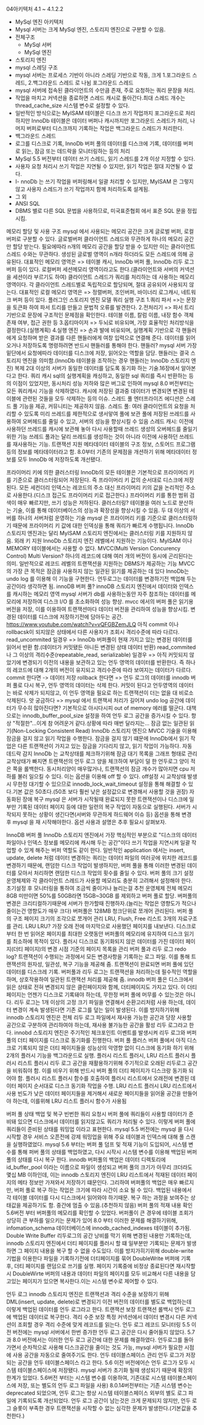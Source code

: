 04아키텍처 4.1 ~ 4.1.2.2

- MySql 엔진 아키텍처
- Mysql 서버는 크게 MySql 엔진, 스토리지 엔진으로 구분할 수 있음.
- 전체구조
  - MySql 서버
  - MySql 엔진
- 스토리지 엔진
- mysql 스레딩 구조
- mysql 서버는 프로세스 기반이 아니라 스레딩 기반으로 작동, 크게 1.포그라운드 스레드, 2.백그라운드 스레드 로 나뉨
포그라운드 스레드
- mysql 서버에 접속된 클라이언트의 수만큼 존재, 주로 요청하는 쿼리 문장을 처리.
- 작업을 마치고 커넥션을 종료하면 스레드 캐시로 돌아간다.최대 스레드 개수는 thread_cache_size 시스템 변수로 설정할 수 있다.
- 일반적인 방식으로는 MyISAM 테이블은 디스크 쓰기 작업까지 포그라운드로 처리하지만 InnoDb 테이블은 데이터 버퍼나 캐시까지만 포그라운드 스레드가 처리, 나머지 버퍼로부터 디스크까지 기록하는 작업은 백그라운드 스레드가 처리한다.
- 백그라운드 스레드
- 로그를 디스크로 기록, InnoDb 버퍼 풀의 데이터를 디스크에 기록, 데이터를 버퍼로 읽는, 잠금 또는 데드락을 모니터링하는 등의 처리
- MySql 5.5 버전부터 데이터 쓰기 스레드, 읽기 스레드를 2개 이상 지정할 수 있다.
- 사용자 요청 처리시 쓰기 작업은 지연될 수 있지만, 읽기 작업은 절대 지연될 수 없다.
- I- nnoDb 는 쓰기 작업을 버퍼링해서 일괄 처리할 수 있지만, MyISAM 은 그렇지 않고 사용자 스레드가 쓰기 작업까지 함께 처리하도록 설계됨.
- 그 외
- ANSI SQL
- DBMS 별로 다른 SQL 문법을 사용하므로, 미국표준협회 에서 표준 SQL 문을 정립시킴.

메모리 할당 및 사용 구조
mysql 에서 사용되는 메모리 공간은 크게 글로벌 버퍼, 로컬 버퍼로 구분할 수 있다.
글로벌버퍼
클라이언트 스레드와 무관하게 하나의 메모리 공간만 할당 받는다.
필요에따라 n개의 메모리 공간을 할당 받을 수 있지만 이는 클라이언트 스레드 수와는 무관하다.
생성된 글로벌 영역이 n개라 하더라도 모든 스레드에 의해 공유된다.
대표적인 메모리 영역은 => 테이블 캐시, InnoDb 버퍼 풀, InnoDb 리두 로그 버퍼 등이 있다.
로컬버퍼
세션메모리 영역이라고도 한다.(클라이언트와 서버의 커넥션을 세션이라 부르기도 하여)
클라이언트 스레드가 쿼리를 처리하는 데 사용하는 메모리 영역이다.
각 클라이언트 스레드별로 독립적으로 할당되며, 절대 공유되어 사용되지 않는다.
대표적인 로컬 메모리 영역은 => 정렬버퍼, 조인버퍼, 바이너리 로그캐시, 네트워크 버퍼 등이 있다.
플러그인 스토리지 엔진 모델
쿼리 실행 구조
1.쿼리 파서 =>는 문장을 토큰화 하여 파서 트리를 만들고 문법적 오류를 발견한다.
2.전처리기 => 파서 트리 기반으로 문장에 구조적인 문제점을 확인한다.
테이블 이름, 칼럼 이름, 내장 함수 객체 존재 여부, 접근 권한 등
3.옵티마이저 => 두뇌로 비유되며, 가장 효율적인 처리방식을 결정한다.(실행계획)
4.실행 엔진 => 손과 발에 비유되며, 실행계획 기반으로 각 핸들러에게 요청하며 받은 결과를 다른 핸들러에게 여창 입력으로 연결해 준다.
데이터를 읽어오거나 저장하도록 명령하려면 반드시 핸들러를 통해야 한다.
핸들러?
mysql 서버 가장 밑단에서 요청에따라 데이터를 디스크에 저장, 읽어오는 역할을 담당.
핸들러는 결국 스토리지 엔진을 의미함.(InnoDb 테이블을 조작하는 경우 핸들러는 InnoDb 스토리지 엔진)
복제
2대 이상의 서버가 동일한 데이터를 담도록 동기화 하는 기술.16장에서 알아본다고 한다.
쿼리 캐시
sql의 실행계획을 캐싱하고, 동일한 sql 쿼리를 즉시 반환하는 등의 이점이 있었지만,
동시처리 성능 저하와 많은 버그로 인하여 mysql 8.0 버전부터는 모든 쿼리캐시 기능을 삭제하였다.
캐시에 저장된 결과중 데이터가 변경되면 변경된 테이블에 관련된 것들을 모두 삭제하는 등의 이슈.
스레드 풀
엔터프라이즈 에디션은 스레드 풀 기능을 제공, 커뮤니티는 제공하지 않음.
스레드 풀: 여러 클라이언트의 요청을 처리할 수 있도록 미리 쓰레드를 제한적으로 생서앟여 풀에 보관
풀에 저장된 쓰레드를 사용하여 오버헤드를 줄일 수 있고, 서버의 성능을 향상시킬 수 있음
스레드 캐시: 이전에 사용하던 쓰레드를 캐시에 보관해 놓아 다시 사용할때 쓰레드 생성의 오버헤드를 줄일기 위한 기능
쓰레드 풀과는 달리 쓰레드를 생성하는 것이 아니라 이전에 사용하던 쓰레드를 재사용하는 기능.
트랜잭션 지원 메타데이터
테이블의 구조 정보, 스토어드 프로그램 등의 정보를 메타데이터라고 함.
8.0부터 기존의 문제점을 개션하기 위해 메타데이터 정보를 모두 InnoDb 에 저장하도록 개선됐다.


프라이머리 키에 의한 클러스터링
InnoDb의 모든 테이블은 기본적으로 프라이머리 키를 기준으로 클러스터링되어 저장된다.
즉 프라이머리 키 값의 순서대로 디스크에 저장된다.
모든 세컨더리 인덱스는 레코드의 주소 대신 프라이머리 키의 값을 논리적인 주소로 사용한다.(디스크 접근도 프라이머리 키로 접근한다.)
프라이머리 키를 통한 범위 검색이 매우 빠르지만, 쓰기 성능은 저하된다.
클러스터링?
테이블을 여러 노드로 분산하는 기술, 이를 통해 데이터베이스의 성능과 확장성을 향상시킬 수 있음.
두 대 이상의 서버를 하나의 서버처럼 운영하는 기술
mysql 은 프라이머리 키를 기준으로 클러스터링하기 때문에 프라이머리 키 값에 대한 인덱싱을 통해 쿼리가 빠르게 수행됩니다.
InnoDb 스토리지 엔진과는 달리 MyISAM 스토리지 엔진에서는 클러스터링 키를 지원하지 않음.
외래 키 지원
InnoDb 스토리지 엔진 레벨에서 지원하는 기능이다. MyISAM 이나 MEMORY 테이블에서는 사용할 수 없다.
MVCC(Multi Version Concurency Control)
Multi Version?
하나의 레코드에 대해 여러 개의 버전이 동시에 곤리된다는 의미.
일반적으로 레코드 레벨의 트랜잭션을 지원하는 DBMS가 제공하는 기능
MVCC의 가장 큰 목적은 잠금을 사용하지 않는 일관된 읽기를 제공하는 데 있다
InnoDb는 undo log 를 이용해 이 기능을 구현한다.
언두로그는 데이터를 변경하기전 백업해 두는 공간이라 생각하면 됨.
innoDB 버퍼 풀?
innoDB 스토리지 엔진에서 데이터와 인덱스를 캐시하는 메모리 영역
mysql 서버가 db를 사용하는동안 자주 참조하는 데이터를 메모리에 저장하여 디스크 I/O 를 초소화하여 성능 향상.
mvcc 에서의 버퍼 풀은 읽기용 버전을 저장, 이를 이용하여 트랜잭션마다 데이터 버전을 관리하여 성능을 향상시킴.
변경된 데이터를 디스크에 저장하기전에 담아두는 공간.
https://www.youtube.com/watch?v=vQFGBZemJLQ
아직 commit 이나 rollbacsk이 되지않은 상태에서 다른 사용자가 조회시 격리수준에 따라 다르다.
read_uncommited 일경우 => InnoDb 버퍼풀이 현재 가지고 있는 변경된 데이터를 읽어서 반환 함.(데이터가 커밋됐든 아니든 변경된 상태 데이터 반환)
read_commited 나 그 이상의 격리수준(repeatable_read, serializable) 일경우 => 아직 커밋되지 않았기에 변경되기 이전의 내용을 보관하고 있는 언두 영역의 데이터를 반환한다.
즉 하나의 레코드에 대해 2개의 버전이 유지되고 격리수준에 따라 보여지는 데이터가 다르다.
commit 한다면 -> 데이터 저장
rollback 한다면 => 언두 로그의 데이터를 innodb 버퍼 풀로 다시 복구, 언두 영역의 데이터는 삭제 한다.
커밋이 된다고 언두영역의 데이터는 바로 삭제가 되지않고, 이 언두 영역을 필요로 하는 트랜잭션이 더는 없을 대 비로소 삭제된다.
앗 궁금하다 =>
mysql 에서 트랜잭셔 처리가 길어져 undo log 공간에 데이터가 무수히 많아진다면?
기본적으로 아시다시피 out of memory 에러를 떨군다.
대책으로는 innodb_buffer_pool_size 설정을 하여 언두 로그 공간을 증가시킬 수 있다.
항상 "적절한"...이게 참 어려운거 같다.상황에 따라 매번 달라지는...
잠금 없는 일관된 읽기(Non-Locking Consistent Read)
InnoDb 스토리지 엔진으 MVCC 기술을 이용해 잠금을 걸지 않고 읽기 작업을 수행한다.
잠금을 걸지 않기 떄문에 InnoDb에서 읽기 작업은 다른 트랜잭션이 가지고 있는 잠금을 기다리지 않고, 읽기 작업이 가능하다.
자동 데드락 감지
InnoDb 는 교착상태를 체크하기위해 잠금 대기 목록을 그래프 형태로 관리
교착상태가 빠지면 트랜잭션의 언두 로그 양을 체크하여 부담이 덜 한 언두로그 양이 적은 쪽을 롤백한다.
동시처리양이 매우많거나, 트랜잭션의 잠금 개수가 많아지면 cpu 저하를 불러 일으킬 수 있다. 이는 옵션을 이용해 off 할 수 있다. off설정 시 교착상태 발생시 무한정 대기할 수 있으므로 innodb_lock_wait_timeout 설정을 통해 해결할 수 있다.기본 값은 50초다.(50초 보다 훨씬 낮은 설정값으로 변경해서 사용할 것을 권장)
자동화된 장애 복구
mysql 은 서버가 시작될때 완료되지 못한 트랜잭션이나 디스크에 일부만 기록된 데이터 페이지 등에 대한 일련의 복구 작업이 자동으로 실행된다.
서버가 시작되지 못하는 상황이 생긴다면(서버와 무관하게 하드웨어 이슈 등) 옵션을 통해 변경 후 mysql 을 재 시작해야한다.
옵션 사용과 설명은 추후 필요시 살펴보자.

InnoDB 버퍼 풀
InnoDb 스토리지 엔진에서 가장 핵심적인 부분으로 "디스크의 데이터 파일이나 인덱스 정보를 메모리에 캐시해 두는 공간"이다
쓰기 작업을 지연시켜 일괄 작업할 수 있게 해주는 버퍼 역할도 같이 한다.
일반적인 application 에서는 insert, update, delete 처럼 데이터 변경하는 쿼리는 데이터 파일의 여러곳에 위치한 레코드를 변경하기 때문에, 랜덤한 디스크 작업이 발생하지만, 버퍼 풀을 통해 이러한 변경된 데이터를 모아서 처리하면 랜덤한 디스크 작업의 횟수를 줄일 수 있다.
버퍼 풀의 크기 설정
운영체제와 각 클라이언트 스레드가 사용할 메모리도 충분히 고려해서 설정해야 한다.
초기설정 후 모니터링을 통하여 조금씩 줄이거나 늘리는걸 추천
운영체제 전체 메모리 8GB 미만이면 50%를 50GB라면 15GB~30GB 를 제외하고 버퍼 풀로 할당.
버퍼풀의 변경은 크리티컬하기때문에 서버가 한가할때 진행하자.(늘리는 작업은 영향도가 적으나 줄이는건 영향도가 매우 크다)
버퍼풀은 128MB 청크단위로 쪼개어 관리된다.
버퍼 풀의 구조
페이지 크기의 조각으로 쪼개어 관리
LRU, Flush, Free 리스트 3개의 자료구조를 관리.
LRU
LRU? 가장 오래 전에 마지막으로 사용했던 페이지를 내보낸다.
디스크로부터 한 번 읽어온 페이지를 최대한 오랫동안 버퍼풀의 메모리에 유지하여 디스크 읽기를 최소하에 목적이 있다.
플러시
디스크로 동기화되지 않은 데이터를 가진 데이터 페이지(더티 페이지)의 변경 시점 기준의 페이지 목록을 관리
버퍼 풀과 리두 로그
redo log?
트랜잭션이 수행되는 과정에서 모든 변경사항을 기록하는 로그 파일.
이를 통해 트랜잭션의 원자성, 일관성, 복구 기능을 제공해 줌.
트랜잭션이 완료되면 버퍼 풀에 있던 데이터를 디스크레 기록.
버퍼풀과 리두 로그는 트랜잭션을 처리하는데 필수적인 역할을 하며, 상호작용하여 일관된 트랜잭션 처리를 제공해 줌.
innodb 버퍼 풀은 디스크에서 읽은 상태로 전혀 변경되지 않은 클린페이지와 함께, 더티페이지도 가지고 있다. 이 더티 페이지는 언젠가 디스크로 기록돼야 하는데, 무한정 버퍼 풀에 머무를 수 있는것은 아니다.
리두 로그는 1개 이상의 고정 크기 파일을 연결해서 순환고리처럼 사용 하는데, 데이터 변경이 계속 발생된다면 기존 로그를 덮는 일이 발생된다.
이를 방지하기위해 innodb 스토리지 엔진은 전체 리두 로그 파일에서 재사용 가능한 공간과 당장 사용할 공간으로 구분하여 관리하여야 하는데, 재사용 불가능한 공간을 활성 리두 로그라고 한다.
innobd 스토리지 엔진은 주기적인 체크포인트 이벤트를 발생시켜 리두 로그와 버퍼 풀의 더티 페이지를 디스크로 동기화를 진행한다.
버퍼 풀 플러스
버퍼 풀에서 아직 디스크로 기록되지 않은 더티 페이지들을 성능상의 악영향 없이 디스크에 동기화 하기 위해 2개의 플러시 기능을 백그라운드로 실행.
플러시 리스트 플러시, LRU 리스트 플러시
플러시 리스트 플러시
리두 로그 공간을 재활용하기위해 주기적으로 오래된 리두로그 공간을 비워줘야 함.
이를 비우기 위해 반드시 버퍼 풀의 더티 페이지가 디스크랑 동기화 되어야 함.
플러시 리스트 플러시 함수를 호출하여 플러시 리스트에서 오래전에 변경된 데이터 페이지 순서대로 디스크 동기화 작업을 수행.
LRU 리스트 플러시
LRU 리스트에서 사용 빈도가 낮은 데이터 페이지들을 제거해서 새로운 페이지들을 읽어올 공간을 만들어야 하는데, 이를위해 LRU 리스트 플러시 함수가 사용됨

버퍼 풀 상태 백업 및 복구
빈번한 쿼리 요청시 버퍼 풀에 쿼리들이 사용할 데이터가 준비돼 있으면 디스크에서 데이터를 읽지않고도 쿼리가 처리될 수 있다.
이렇게 버퍼 풀에 쿼리들이 준비된 상태를 워밍업 이라고 표현한다.
mysql 5.5 버전에는 mysql 을 다시 시작할 경우 서비스 오픈전에 강제 워밍업을 위해 주요 테이블과 인덱스에 대해 풀 스캔을 실행하였었다.
mysql 5.6 부터는 버퍼 풀 덤프 및 적재 기능이 도입되어, 시스템 변수를 통해 퍼버 풀의 상태를 백업하였고, 다시 시작시 시스템 변수를 이용해 백업된 버퍼 풀의 상태를 다시 복구 한다.
innodb 버퍼풀의 백업은 데이터 디렉토리에 id_buffer_pool 이라는 이름으로 파일이 생성되고 버퍼 풀의 크기가 아무리 크더라도 몇십 MB 이하인데, 이는 innodb 스토리지 엔진이 LRU 리스트에서 적재된 데이터 페이지의 메타 정보만 가져와서 저장하기 떄문인다.
그리하여 버퍼풀의 백업은 매우 빠르지만, 버퍼 풀로 복구 하는 작업은 크기에 따라 시간이 소요 될 수 있다.
백업된 내용에서 각 테이블 데이터를 다시 디스크에서 읽어와야 하기때문.
복구 하는 과정을 보여주는 상태값을 제공하기도 함.
중간에 멈출 수 있음.(추천하지 않음)
버퍼 풀의 적재 내용 확인
5.6버전 부터 버퍼풀의 메모리를 확인할 수 있었다.
버퍼풀이 큰 경우에 테이블 조회가 상당히 큰 부하를 일으키는 문제가 있어
8.0 부터 이러한 문제를 해결하기위해, infomation_schema 데이터베이스에 innodb_cached_indexes 테이블이 추가됨.
Double Write Buffer
리두로그의 공간 낭비를 막기 위해 변경된 내용만 기록하는데, innodb 스토리지 엔진에서 더티 페이지를 플러시 할 떄 일부분만 기록되는 문제가 발생하면 그 페이지 내용을 복구 할 수 없을 수도있다.
이를 방지가히기위해 double-write 기법을 이용한다
파일을 기록하기전에 더티페이지를 묶어 DoubleWrite 버퍼에 기록 후, 더티 페이지를 랜덤으로 쓰기를 실행.
페이지 기록중에 비정상 종료된다면 재시작할시 DoubleWirte 버퍼의 내용과 데이터 파일의 페이지를 모두 비교해서 다른 내용을 담고있는 페이지가 있으면 복사한다.이는 시스템 변수로 제어할 수 있다.

언두 로그
innodb 스토리지 엔진은 트랜잭션과 격리 수준을 보장하기 위해 DML(insert, update, delete)로 변경되기 이전 버전의 데이터를 별도로 백업하는데 이렇게 백업된 데이터를 언두 로그라고 한다.
트랜잭션 보장
트랜잭션 롤백시 언두 로그에 백업된 데이터로 복구한다.
격리 수준 보장
특정 커넥션에서 데이터 변경시 다른 커넥션이 조회할 경우 격리 수준에 맞게 레코드를 읽는다.
언두 로그 레코드 모니터링
5.5 이전 버전에는 mysql 서버에서 한번 증가한 언두 로그 공간은 다시 줄어들지 않았다.
5.7과 8.0 버전에서는 이러한 언두 로그 공간에 대한 문제를 해결하였다.
언두로그를 돌아가면서 순차적으로 사용해 디스크공간을 줄이는 것도 가능, mysql 서버가 필요한 시점에 사용 공간을 자동으로 줄여주기도 한다.
언두 테이블스페이스 관리
언두 로그가 저장되는 공간을 언두 테이블스페이스 라고 한다.
5.6 이전 버전에어슨 언두 로그가 모두 시스템 테이블스페이스에 저장됐다.
mysql 서버가 초기화 될때 생성되기 때문에 확장의 한계가 있었다.
5.6버전 부터는 시스템 변수를 이용하여, 기존대로 시스템 테이블스페이스에 저장, 또는 별도의 언두 로그 파일을 사용)
8.0.14버전부터는 기존 시스템 변수는 deprecated 되었으며,  언두 로그는 항상 시스템 테이블스페이스 외부의 별도 로그 파일에 기록되도록 개선되었다.
언두 로그 공간이 남는것은 크게 문제되지 않지만, 언두 로그 슬롯이 부족한 경우 트랜잭션을 시작할 수 없는 심각한 문제가 발생한다.(기본값을 추천한다.)
